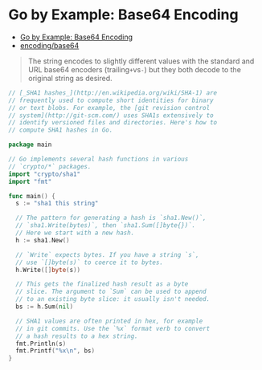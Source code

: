 # Go by Example: Base64 Encoding

* [Go by Example: Base64 Encoding](https://gobyexample.com/base64-encoding)
* [encoding/base64](https://golang.org/pkg/encoding/base64/)

> The string encodes to slightly different values with the standard and URL base64 encoders (trailing`+`vs`-`) but they both decode to the original string as desired.

```go
// [_SHA1 hashes_](http://en.wikipedia.org/wiki/SHA-1) are
// frequently used to compute short identities for binary
// or text blobs. For example, the [git revision control
// system](http://git-scm.com/) uses SHA1s extensively to
// identify versioned files and directories. Here's how to
// compute SHA1 hashes in Go.

package main

// Go implements several hash functions in various
// `crypto/*` packages.
import "crypto/sha1"
import "fmt"

func main() {
  s := "sha1 this string"

  // The pattern for generating a hash is `sha1.New()`,
  // `sha1.Write(bytes)`, then `sha1.Sum([]byte{})`.
  // Here we start with a new hash.
  h := sha1.New()

  // `Write` expects bytes. If you have a string `s`,
  // use `[]byte(s)` to coerce it to bytes.
  h.Write([]byte(s))

  // This gets the finalized hash result as a byte
  // slice. The argument to `Sum` can be used to append
  // to an existing byte slice: it usually isn't needed.
  bs := h.Sum(nil)

  // SHA1 values are often printed in hex, for example
  // in git commits. Use the `%x` format verb to convert
  // a hash results to a hex string.
  fmt.Println(s)
  fmt.Printf("%x\n", bs)
}
```